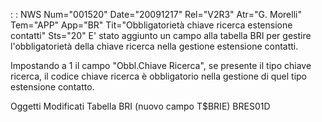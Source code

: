  :  : NWS Num="001520" Date="20091217" Rel="V2R3" Atr="G. Morelli" Tem="APP" App="BR" Tit="Obbligatorietà chiave ricerca estensione contatti" Sts="20"
E' stato aggiunto un campo alla tabella BRI per gestire l'obbligatorietà della chiave ricerca nella
gestione estensione contatti.

Impostando a 1 il campo "Obbl.Chiave Ricerca", se presente il tipo chiave ricerca, il codice chiave
ricerca è obbligatorio nella gestione di quel tipo estensione contatto.

Oggetti Modificati
Tabella BRI (nuovo campo T$BRIE)
BRES01D
